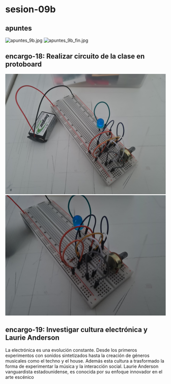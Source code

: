# sesion-09b

## apuntes
![apuntes_9b.jpg](./archivos/apuntes_9b.jpg)
![apuntes_9b_fin.jpg](./archivos/apuntes_9b_fin.jpg)

## encargo-18: Realizar circuito de la clase en protoboard
![circuito_9b.jpg](./archivos/circuito_9b.jpg)
![circuito_9b_2.jpg](./archivos/circuito_9b_2.jpg)


## encargo-19: Investigar cultura electrónica y Laurie Anderson

La electrónica es una evolución constante. Desde los primeros experimentos con sonidos sintetizados hasta la creación de géneros musicales como el techno y el house. Además esta cultura a trasformado la forma de experimentar la música y la interacción social.
Laurie Anderson vanguardista estadounidense, es conocida por su enfoque innovador en el arte escénico 
